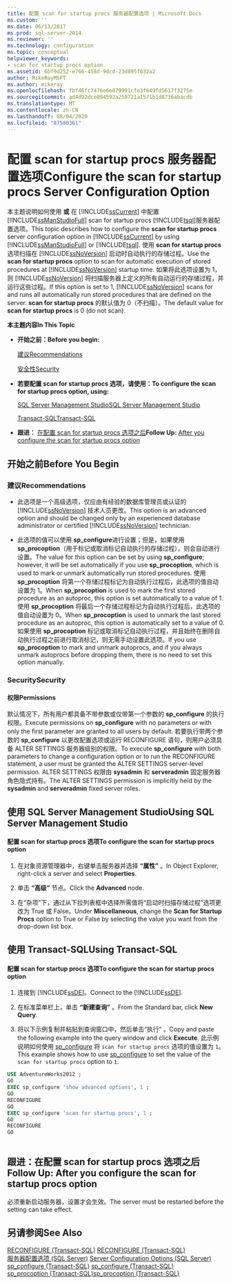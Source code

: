 ```yaml
---
title: 配置 scan for startup procs 服务器配置选项 | Microsoft Docs
ms.custom: ''
ms.date: 06/13/2017
ms.prod: sql-server-2014
ms.reviewer: ''
ms.technology: configuration
ms.topic: conceptual
helpviewer_keywords:
- scan for startup procs option
ms.assetid: 6bf9d252-e766-458d-9dcd-23d895f032a2
author: MikeRayMSFT
ms.author: mikeray
ms.openlocfilehash: fbf46fc7476e6e879991cfe3f649fd5617f3275e
ms.sourcegitcommit: ad4d92dce894592a259721a1571b1d8736abacdb
ms.translationtype: MT
ms.contentlocale: zh-CN
ms.lasthandoff: 08/04/2020
ms.locfileid: "87580361"
---
```

# <a name="configure-the-scan-for-startup-procs-server-configuration-option"></a><span data-ttu-id="ec4af-102">配置 scan for startup procs 服务器配置选项</span><span class="sxs-lookup"><span data-stu-id="ec4af-102">Configure the scan for startup procs Server Configuration Option</span></span>
  <span data-ttu-id="ec4af-103">本主题说明如何使用 **或** 在 [!INCLUDE[ssCurrent](../../includes/sscurrent-md.md)] 中配置 [!INCLUDE[ssManStudioFull](../../includes/ssmanstudiofull-md.md)] scan for startup procs [!INCLUDE[tsql](../../includes/tsql-md.md)]服务器配置选项。</span><span class="sxs-lookup"><span data-stu-id="ec4af-103">This topic describes how to configure the **scan for startup procs** server configuration option in [!INCLUDE[ssCurrent](../../includes/sscurrent-md.md)] by using [!INCLUDE[ssManStudioFull](../../includes/ssmanstudiofull-md.md)] or [!INCLUDE[tsql](../../includes/tsql-md.md)].</span></span> <span data-ttu-id="ec4af-104">使用 **scan for startup procs** 选项扫描在 [!INCLUDE[ssNoVersion](../../includes/ssnoversion-md.md)] 启动时自动执行的存储过程。</span><span class="sxs-lookup"><span data-stu-id="ec4af-104">Use the **scan for startup procs** option to scan for automatic execution of stored procedures at [!INCLUDE[ssNoVersion](../../includes/ssnoversion-md.md)] startup time.</span></span> <span data-ttu-id="ec4af-105">如果将此选项设置为 1，则 [!INCLUDE[ssNoVersion](../../includes/ssnoversion-md.md)] 将扫描服务器上定义的所有自动运行的存储过程，并运行这些过程。</span><span class="sxs-lookup"><span data-stu-id="ec4af-105">If this option is set to 1, [!INCLUDE[ssNoVersion](../../includes/ssnoversion-md.md)] scans for and runs all automatically run stored procedures that are defined on the server.</span></span> <span data-ttu-id="ec4af-106">**scan for startup procs** 的默认值为 0（不扫描）。</span><span class="sxs-lookup"><span data-stu-id="ec4af-106">The default value for **scan for startup procs** is 0 (do not scan).</span></span>  
  
 <span data-ttu-id="ec4af-107">**本主题内容**</span><span class="sxs-lookup"><span data-stu-id="ec4af-107">**In This Topic**</span></span>  
  
-   <span data-ttu-id="ec4af-108">**开始之前：**</span><span class="sxs-lookup"><span data-stu-id="ec4af-108">**Before you begin:**</span></span>  
  
     [<span data-ttu-id="ec4af-109">建议</span><span class="sxs-lookup"><span data-stu-id="ec4af-109">Recommendations</span></span>](#Recommendations)  
  
     [<span data-ttu-id="ec4af-110">安全性</span><span class="sxs-lookup"><span data-stu-id="ec4af-110">Security</span></span>](#Security)  
  
-   <span data-ttu-id="ec4af-111">**若要配置 scan for startup procs 选项，请使用：**</span><span class="sxs-lookup"><span data-stu-id="ec4af-111">**To configure the scan for startup procs option, using:**</span></span>  
  
     [<span data-ttu-id="ec4af-112">SQL Server Management Studio</span><span class="sxs-lookup"><span data-stu-id="ec4af-112">SQL Server Management Studio</span></span>](#SSMSProcedure)  
  
     [<span data-ttu-id="ec4af-113">Transact-SQL</span><span class="sxs-lookup"><span data-stu-id="ec4af-113">Transact-SQL</span></span>](#TsqlProcedure)  
  
-   <span data-ttu-id="ec4af-114">**跟进：** [在配置 scan for startup procs 选项之后](#FollowUp)</span><span class="sxs-lookup"><span data-stu-id="ec4af-114">**Follow Up:**  [After you configure the scan for startup procs option](#FollowUp)</span></span>  
  
##  <a name="before-you-begin"></a><a name="BeforeYouBegin"></a> <span data-ttu-id="ec4af-115">开始之前</span><span class="sxs-lookup"><span data-stu-id="ec4af-115">Before You Begin</span></span>  
  
###  <a name="recommendations"></a><a name="Recommendations"></a> <span data-ttu-id="ec4af-116">建议</span><span class="sxs-lookup"><span data-stu-id="ec4af-116">Recommendations</span></span>  
  
-   <span data-ttu-id="ec4af-117">此选项是一个高级选项，仅应由有经验的数据库管理员或认证的 [!INCLUDE[ssNoVersion](../../includes/ssnoversion-md.md)] 技术人员更改。</span><span class="sxs-lookup"><span data-stu-id="ec4af-117">This option is an advanced option and should be changed only by an experienced database administrator or certified [!INCLUDE[ssNoVersion](../../includes/ssnoversion-md.md)] technician.</span></span>  
  
-   <span data-ttu-id="ec4af-118">此选项的值可以使用 **sp_configure**进行设置；但是，如果使用 **sp_procoption**（用于标记或取消标记自动执行的存储过程），则会自动进行设置。</span><span class="sxs-lookup"><span data-stu-id="ec4af-118">The value for this option can be set by using **sp_configure**; however, it will be set automatically if you use **sp_procoption**, which is used to mark or unmark automatically run stored procedures.</span></span> <span data-ttu-id="ec4af-119">使用 **sp_procoption** 将第一个存储过程标记为自动执行过程后，此选项的值自动设置为 1。</span><span class="sxs-lookup"><span data-stu-id="ec4af-119">When **sp_procoption** is used to mark the first stored procedure as an autoproc, this option is set automatically to a value of 1.</span></span> <span data-ttu-id="ec4af-120">使用 **sp_procoption** 将最后一个存储过程标记为自动执行过程后，此选项的值自动设置为 0。</span><span class="sxs-lookup"><span data-stu-id="ec4af-120">When **sp_procoption** is used to unmark the last stored procedure as an autoproc, this option is automatically set to a value of 0.</span></span> <span data-ttu-id="ec4af-121">如果使用 **sp_procoption** 标记或取消标记自动执行过程，并且始终在删除自动执行过程之前进行取消标记，则无需手动设置此选项。</span><span class="sxs-lookup"><span data-stu-id="ec4af-121">If you use **sp_procoption** to mark and unmark autoprocs, and if you always unmark autoprocs before dropping them, there is no need to set this option manually.</span></span>  
  
###  <a name="security"></a><a name="Security"></a> <span data-ttu-id="ec4af-122">Security</span><span class="sxs-lookup"><span data-stu-id="ec4af-122">Security</span></span>  
  
####  <a name="permissions"></a><a name="Permissions"></a> <span data-ttu-id="ec4af-123">权限</span><span class="sxs-lookup"><span data-stu-id="ec4af-123">Permissions</span></span>  
 <span data-ttu-id="ec4af-124">默认情况下，所有用户都具备不带参数或仅带第一个参数的 **sp_configure** 的执行权限。</span><span class="sxs-lookup"><span data-stu-id="ec4af-124">Execute permissions on **sp_configure** with no parameters or with only the first parameter are granted to all users by default.</span></span> <span data-ttu-id="ec4af-125">若要执行带两个参数的 **sp_configure** 以更改配置选项或运行 RECONFIGURE 语句，则用户必须具备 ALTER SETTINGS 服务器级别的权限。</span><span class="sxs-lookup"><span data-stu-id="ec4af-125">To execute **sp_configure** with both parameters to change a configuration option or to run the RECONFIGURE statement, a user must be granted the ALTER SETTINGS server-level permission.</span></span> <span data-ttu-id="ec4af-126">ALTER SETTINGS 权限由 **sysadmin** 和 **serveradmin** 固定服务器角色隐式持有。</span><span class="sxs-lookup"><span data-stu-id="ec4af-126">The ALTER SETTINGS permission is implicitly held by the **sysadmin** and **serveradmin** fixed server roles.</span></span>  
  
##  <a name="using-sql-server-management-studio"></a><a name="SSMSProcedure"></a> <span data-ttu-id="ec4af-127">使用 SQL Server Management Studio</span><span class="sxs-lookup"><span data-stu-id="ec4af-127">Using SQL Server Management Studio</span></span>  
  
#### <a name="to-configure-the-scan-for-startup-procs-option"></a><span data-ttu-id="ec4af-128">配置 scan for startup procs 选项</span><span class="sxs-lookup"><span data-stu-id="ec4af-128">To configure the scan for startup procs option</span></span>  
  
1.  <span data-ttu-id="ec4af-129">在对象资源管理器中，右键单击服务器并选择 **“属性”** 。</span><span class="sxs-lookup"><span data-stu-id="ec4af-129">In Object Explorer, right-click a server and select **Properties**.</span></span>  
  
2.  <span data-ttu-id="ec4af-130">单击 **“高级”** 节点。</span><span class="sxs-lookup"><span data-stu-id="ec4af-130">Click the **Advanced** node.</span></span>  
  
3.  <span data-ttu-id="ec4af-131">在“杂项”下，通过从下拉列表框中选择所需值将“启动时扫描存储过程”选项更改为 True 或 False。</span><span class="sxs-lookup"><span data-stu-id="ec4af-131">Under **Miscellaneous**, change the **Scan for Startup Procs** option to True or False by selecting the value you want from the drop-down list box.</span></span>  
  
##  <a name="using-transact-sql"></a><a name="TsqlProcedure"></a> <span data-ttu-id="ec4af-132">使用 Transact-SQL</span><span class="sxs-lookup"><span data-stu-id="ec4af-132">Using Transact-SQL</span></span>  
  
#### <a name="to-configure-the-scan-for-startup-procs-option"></a><span data-ttu-id="ec4af-133">配置 scan for startup procs 选项</span><span class="sxs-lookup"><span data-stu-id="ec4af-133">To configure the scan for startup procs option</span></span>  
  
1.  <span data-ttu-id="ec4af-134">连接到 [!INCLUDE[ssDE](../../includes/ssde-md.md)]。</span><span class="sxs-lookup"><span data-stu-id="ec4af-134">Connect to the [!INCLUDE[ssDE](../../includes/ssde-md.md)].</span></span>  
  
2.  <span data-ttu-id="ec4af-135">在标准菜单栏上，单击 **“新建查询”** 。</span><span class="sxs-lookup"><span data-stu-id="ec4af-135">From the Standard bar, click **New Query**.</span></span>  
  
3.  <span data-ttu-id="ec4af-136">将以下示例复制并粘贴到查询窗口中，然后单击“执行” 。</span><span class="sxs-lookup"><span data-stu-id="ec4af-136">Copy and paste the following example into the query window and click **Execute**.</span></span> <span data-ttu-id="ec4af-137">此示例说明如何使用 [sp_configure](/sql/relational-databases/system-stored-procedures/sp-configure-transact-sql) 将 `scan for startup procs` 选项的值设置为 `1`。</span><span class="sxs-lookup"><span data-stu-id="ec4af-137">This example shows how to use [sp_configure](/sql/relational-databases/system-stored-procedures/sp-configure-transact-sql) to set the value of the `scan for startup procs` option to `1`.</span></span>  
  
```sql  
USE AdventureWorks2012 ;  
GO  
EXEC sp_configure 'show advanced options', 1 ;  
GO  
RECONFIGURE  
GO  
EXEC sp_configure 'scan for startup procs', 1 ;  
GO  
RECONFIGURE  
GO  
  
```  
  
##  <a name="follow-up-after-you-configure-the-scan-for-startup-procs-option"></a><a name="FollowUp"></a> <span data-ttu-id="ec4af-138">跟进：在配置 scan for startup procs 选项之后</span><span class="sxs-lookup"><span data-stu-id="ec4af-138">Follow Up: After you configure the scan for startup procs option</span></span>  
 <span data-ttu-id="ec4af-139">必须重新启动服务器，设置才会生效。</span><span class="sxs-lookup"><span data-stu-id="ec4af-139">The server must be restarted before the setting can take effect.</span></span>  
  
## <a name="see-also"></a><span data-ttu-id="ec4af-140">另请参阅</span><span class="sxs-lookup"><span data-stu-id="ec4af-140">See Also</span></span>  
 <span data-ttu-id="ec4af-141">[RECONFIGURE (Transact-SQL)](/sql/t-sql/language-elements/reconfigure-transact-sql) </span><span class="sxs-lookup"><span data-stu-id="ec4af-141">[RECONFIGURE &#40;Transact-SQL&#41;](/sql/t-sql/language-elements/reconfigure-transact-sql) </span></span>  
 <span data-ttu-id="ec4af-142">[服务器配置选项 (SQL Server)](server-configuration-options-sql-server.md) </span><span class="sxs-lookup"><span data-stu-id="ec4af-142">[Server Configuration Options &#40;SQL Server&#41;](server-configuration-options-sql-server.md) </span></span>  
 <span data-ttu-id="ec4af-143">[sp_configure &#40;Transact-SQL&#41;](/sql/relational-databases/system-stored-procedures/sp-configure-transact-sql) </span><span class="sxs-lookup"><span data-stu-id="ec4af-143">[sp_configure &#40;Transact-SQL&#41;](/sql/relational-databases/system-stored-procedures/sp-configure-transact-sql) </span></span>  
 [<span data-ttu-id="ec4af-144">sp_procoption (Transact-SQL)</span><span class="sxs-lookup"><span data-stu-id="ec4af-144">sp_procoption &#40;Transact-SQL&#41;</span></span>](/sql/relational-databases/system-stored-procedures/sp-procoption-transact-sql)  
  
  
